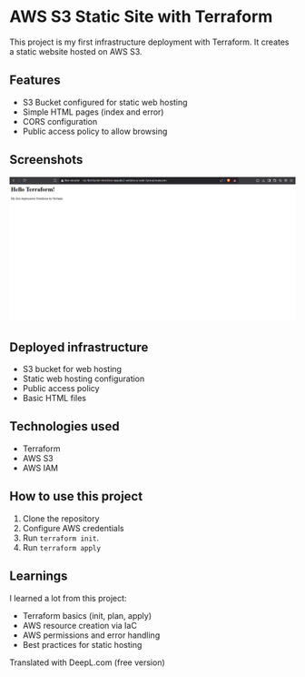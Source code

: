 # AWS S3 Static Site with Terraform

This project is my first infrastructure deployment with Terraform. It creates a static website hosted on AWS S3.

## Features

- S3 Bucket configured for static web hosting
- Simple HTML pages (index and error)
- CORS configuration
- Public access policy to allow browsing

## Screenshots

![Deployed website](screenshot.png)

## Deployed infrastructure

- S3 bucket for web hosting
- Static web hosting configuration
- Public access policy
- Basic HTML files

## Technologies used

- Terraform
- AWS S3
- AWS IAM

## How to use this project

1. Clone the repository
2. Configure AWS credentials
3. Run `terraform init`.
4. Run `terraform apply`

## Learnings

I learned a lot from this project:
- Terraform basics (init, plan, apply)
- AWS resource creation via IaC
- AWS permissions and error handling
- Best practices for static hosting

Translated with DeepL.com (free version)
